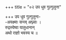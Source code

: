 +++
title = "०२ उप धुव गुल्गुलुना"

+++
उप धुव गुल्गुलुना-  
-अयक्ष्माः सन्त्व् अघ्न्याः ।  
रुद्रस्येष्वा यातुधानान्  
अथो राज्ञो भवस्य च ॥